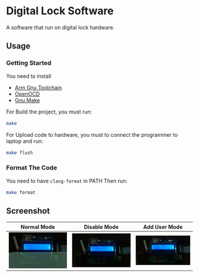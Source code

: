 # Digital Lock Software

A software that run on digital lock hardware.

## Usage

### Getting Started

You need to install

* [Arm Gnu Toolchain](https://developer.arm.com/downloads/-/arm-gnu-toolchain-downloads)
* [OpenOCD](https://openocd.org/pages/getting-openocd.html)
* [Gnu Make](https://www.gnu.org/software/make/)

For Build the project, you must run:

```bash
make
```

For Upload code to hardware, you must to connect the programmer to laptop and run:

```bash
make flush
```

### Format The Code

You need to have `clang-format` in PATH
Then run:

```bash
make format
```

## Screenshot

Normal Mode | Disable Mode | Add User Mode
--- | --- | ---
![normal-mode](./Screenshots/Picture1.jpg) | ![disable-mode](./Screenshots/Picture2.jpg) | ![add-user-mode](./Screenshots/Picture3.jpg)
